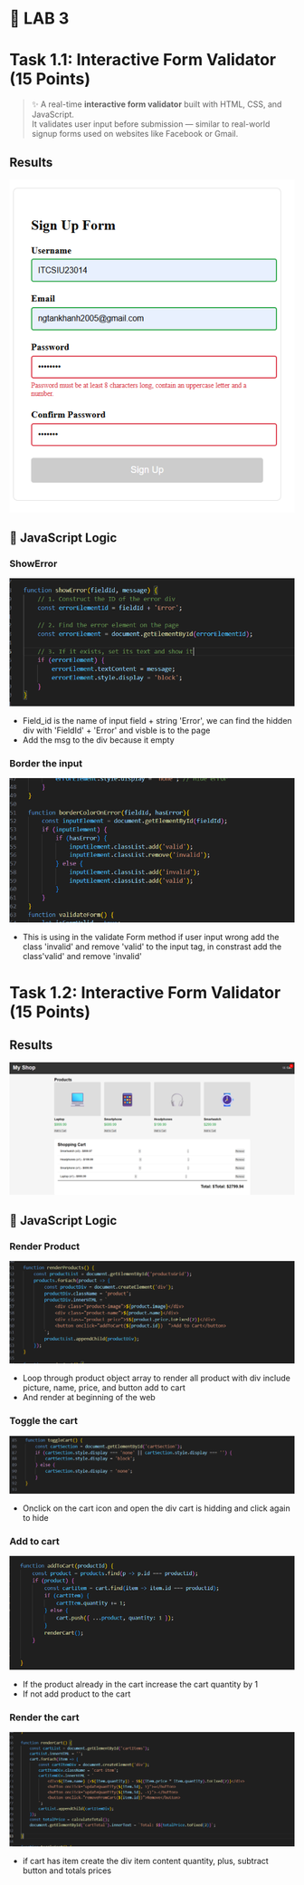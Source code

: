 # 🚀 LAB 3 
# Task 1.1: Interactive Form Validator (15 Points)

> ✨ A real-time **interactive form validator** built with HTML, CSS, and JavaScript.  
> It validates user input before submission — similar to real-world signup forms used on websites like Facebook or Gmail.

## Results

![alt text](Task1.2/img/resultExer1.png)
## 🧠 JavaScript Logic

### ShowError
![alt text](Task1.1/img/ShowError.png)

- Field_id is the name of input field + string 'Error', we can find the hidden div with 'FieldId' + 'Error' and visble is to the page 
- Add the msg to the div because it empty


### Border the input
![alt text](Task1.1/img/borderColorOnError.png)
- This is using in the validate Form method if user input wrong add the class 'invalid' and remove 'valid' to the input tag, in constrast add the class'valid' and remove 'invalid'

# Task 1.2: Interactive Form Validator (15 Points)

## Results

![alt text](Task1.2/img/resultExer2.png)
## 🧠 JavaScript Logic

### Render Product 
![alt text](Task1.2/img/renderProduct.png)

- Loop through product object array to render all product with div include picture, name, price, and button add to cart
- And render at beginning of the web

### Toggle the cart

![alt text](Task1.2/img/toggleCart.png)

- Onclick on the cart icon and open the div cart is hidding and click again to hide

### Add to cart

![alt text](Task1.2/img/addToCart.png)

- If the product already in the cart increase the cart quantity by 1
- If not add product to the cart

### Render the cart
![alt text](Task1.2/img/renderCart.png)

- if cart has item create the div item content quantity, plus, subtract button and totals prices



